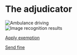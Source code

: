 # The adjudicator

<div class="nsw-grid">
  <div class="nsw-col--third">
      <img src="{{ '/assets/images/Ambulence-lights.png' | url }}" alt="Ambulance driving" class="vehicle">
  </div>
  <div class="nsw-col--third">
    <img src="{{ '/assets/images/Exempt vehicle.png' | url }}" alt="Image recognition results" class="vehicle">
  </div>
  
<a href="{{ '/case2' | url }}" class="nsw-button nsw-button--primary">Apply exemption</a>

<a href="{{ '/404' | url }}" class="nsw-button nsw-button--dark60">Send fine</a>
  
  
</div>
